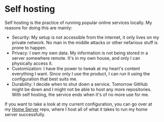 # Self hosting

Self hosting is the practice of running popular online services locally. My reasons for doing this are mainly:

* Security: My setup is not accessible from the internet, it only lives on my private network. No man in the middle attacks or other nefarious stuff is prone to happen.
* Privacy: I own my own data. My information is not being stored in a server somewhere remote. It's in my own house, and only I can physically access it.
* Customization: I have the power to tweak at my heart's content everything I want. Since only I use the product, I can run it using the configuration that best suits me.
* Durability: I decide when to shut down a service. Tomorrow GitHub might be down and I might not be able to host any more repositories. With self hosting, the service ends when it's of no more use for me.

If you want to take a look at my current configuration, you can go over at my [Home Server](https://github.com/vikepic/home-server) repo, where I host all of what it takes to run my home server successfully.
